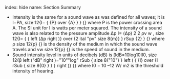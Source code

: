 index: hide
name: Section Summary

  *  Intensity is the same for a sound wave as was defined for all waves; it is     I=PA, size 12&#123;I= &#123;  &#123;P&#125;  over  &#123;A&#125; &#125; &#125; &#123;&#125; where P is the power crossing area A. The SI unit for I is watts per meter squared. The intensity of a sound wave is also related to the pressure amplitude Δp I=       (Δp)  2     2 ρv   w       , size 12&#123;I= &#123;  &#123; left (Δp right )&#125;  over  &#123;2 ital "pv" size 8&#123;m&#125;&#125; &#125;  rSup &#123;2&#125; &#125; &#123;&#125; where ρ size 12&#123;p&#125; &#123;&#125; is the density of the medium in which the sound wave travels and vw size 12&#123;p&#125; &#123;&#125; is the speed of sound in the medium.
  * Sound intensity level in units of decibels (dB) is     βdB=10log10II0, size 12&#123;β left ("dB" right )="10""log" rSub &#123; size 8&#123;"10"&#125; &#125;  left ( &#123;  &#123;I&#125;  over  &#123;I rSub &#123; size 8&#123;0&#125; &#125; &#125; &#125;  right )&#125; &#123;&#125; where   I0  =  10 –12  W/  m2   is the threshold intensity of hearing. 

